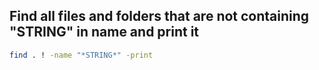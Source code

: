 ## Find all files and folders that are not containing "STRING" in name and print it
```bash
find . ! -name "*STRING*" -print
```


